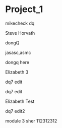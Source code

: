 # Project_1


mikecheck dq

Steve Horvath



dongQ


jasasc,asmc


dongq here

Elizabeth  3

dq7 edit



dq7 edit


Elizabeth Test

dq7 edit2

module 3 sher
 112312312